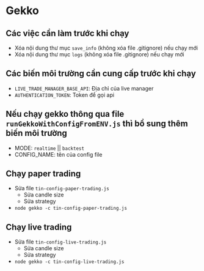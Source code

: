 # Gekko

## Các việc cần làm trước khi chạy
- Xóa nội dung thư mục `save_info` (không xóa file .gitignore) nếu chạy mới
- Xóa nội dung thư mục `logs` (không xóa file .gitignore) nếu chạy mới

## Các biến môi trường cần cung cấp trước khi chạy
- `LIVE_TRADE_MANAGER_BASE_API`: Địa chỉ của live manager
- `AUTHENTICATION_TOKEN`: Token để gọi api

## Nếu chạy gekko thông qua file `runGekkoWithConfigFromENV.js` thì bổ sung thêm biến môi trường
- MODE: `realtime` || `backtest`
- CONFIG_NAME: tên của config file

## Chạy paper trading
- Sửa file `tin-config-paper-trading.js`
    - Sửa candle size
    - Sửa strategy
- `node gekko -c tin-config-paper-trading.js`

## Chạy live trading
- Sửa file `tin-config-live-trading.js`
    - Sửa candle size
    - Sửa strategy
- `node gekko -c tin-config-live-trading.js`
